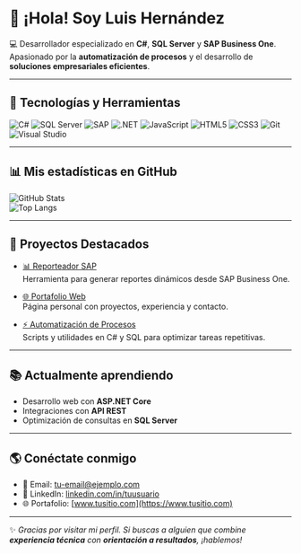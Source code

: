 # 👋 ¡Hola! Soy Luis Hernández  

💻 Desarrollador especializado en **C#**, **SQL Server** y **SAP Business One**.  
Apasionado por la **automatización de procesos** y el desarrollo de **soluciones empresariales eficientes**.  

---

## 🚀 Tecnologías y Herramientas
![C#](https://img.shields.io/badge/-C%23-239120?style=flat&logo=csharp&logoColor=white)
![SQL Server](https://img.shields.io/badge/-SQL%20Server-CC2927?style=flat&logo=microsoftsqlserver&logoColor=white)
![SAP](https://img.shields.io/badge/-SAP-0FAAFF?style=flat&logo=sap&logoColor=white)
![.NET](https://img.shields.io/badge/-.NET-512BD4?style=flat&logo=dotnet&logoColor=white)
![JavaScript](https://img.shields.io/badge/-JavaScript-F7DF1E?style=flat&logo=javascript&logoColor=black)
![HTML5](https://img.shields.io/badge/-HTML5-E34F26?style=flat&logo=html5&logoColor=white)
![CSS3](https://img.shields.io/badge/-CSS3-1572B6?style=flat&logo=css3&logoColor=white)
![Git](https://img.shields.io/badge/-Git-F05032?style=flat&logo=git&logoColor=white)
![Visual Studio](https://img.shields.io/badge/-Visual%20Studio-5C2D91?style=flat&logo=visualstudio&logoColor=white)

---

## 📊 Mis estadísticas en GitHub
![GitHub Stats](https://github-readme-stats.vercel.app/api?username=TU_USUARIO&show_icons=true&theme=radical)  
![Top Langs](https://github-readme-stats.vercel.app/api/top-langs/?username=TU_USUARIO&layout=compact&theme=radical)

---

## 🌟 Proyectos Destacados
- [📊 Reporteador SAP](https://github.com/TU_USUARIO/proyecto-sap)  
  Herramienta para generar reportes dinámicos desde SAP Business One.  

- [🌐 Portafolio Web](https://github.com/TU_USUARIO/mi-portafolio)  
  Página personal con proyectos, experiencia y contacto.  

- [⚡ Automatización de Procesos](https://github.com/TU_USUARIO/automatizacion)  
  Scripts y utilidades en C# y SQL para optimizar tareas repetitivas.  

---

## 📚 Actualmente aprendiendo
- Desarrollo web con **ASP.NET Core**  
- Integraciones con **API REST**  
- Optimización de consultas en **SQL Server**  

---

## 🌎 Conéctate conmigo
- 📧 Email: [tu-email@ejemplo.com](mailto:tu-email@ejemplo.com)  
- 💼 LinkedIn: [linkedin.com/in/tuusuario](https://www.linkedin.com/in/tuusuario/)  
- 🌐 Portafolio: [www.tusitio.com](https://www.tusitio.com)  

---

✨ _Gracias por visitar mi perfil. Si buscas a alguien que combine **experiencia técnica** con **orientación a resultados**, ¡hablemos!_

